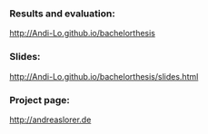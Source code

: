 ### Results and evaluation:

http://Andi-Lo.github.io/bachelorthesis


### Slides:

http://Andi-Lo.github.io/bachelorthesis/slides.html


### Project page:

http://andreaslorer.de